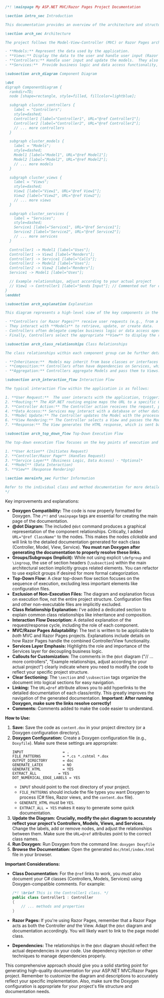 ```doxygen
/*! \mainpage My ASP.NET MVC/Razor Pages Project Documentation

\section intro_sec Introduction

This documentation provides an overview of the architecture and structure of the ASP.NET MVC/Razor Pages project.  It includes a visual representation of the key components – Controllers, Models, Views, and Services – and describes their interactions.

\section arch_sec Architecture

The project follows the Model-View-Controller (MVC) or Razor Pages architectural pattern (depending on the specific implementation).  The main components are:

- **Models:** Represent the data used by the application.
- **Views:** Display the data to the user and handle user input (Razor Pages combine View and Controller functionality).
- **Controllers:** Handle user input and update the models.  They also select the appropriate view to display (Razor Pages handle user input and update the model directly).
- **Services:**  Provide business logic and data access functionality, isolating these concerns from Controllers/Razor Pages.

\subsection arch_diagram Component Diagram

\dot
digraph ComponentDiagram {
  rankdir=TD;
  node [shape=rectangle, style=filled, fillcolor=lightblue];

  subgraph cluster_controllers {
    label = "Controllers";
    style=dashed;
    Controller1 [label="Controller1", URL="@ref Controller1"];
    Controller2 [label="Controller2", URL="@ref Controller2"];
    // ... more controllers
  }

  subgraph cluster_models {
    label = "Models";
    style=dashed;
    Model1 [label="Model1", URL="@ref Model1"];
    Model2 [label="Model2", URL="@ref Model2"];
    // ... more models
  }

  subgraph cluster_views {
    label = "Views";
    style=dashed;
    View1 [label="View1", URL="@ref View1"];
    View2 [label="View2", URL="@ref View2"];
    // ... more views
  }

  subgraph cluster_services {
    label = "Services";
    style=dashed;
    Service1 [label="Service1", URL="@ref Service1"];
    Service2 [label="Service2", URL="@ref Service2"];
    // ... more services
  }

  Controller1 -> Model1 [label="Uses"];
  Controller1 -> View1 [label="Renders"];
  Controller1 -> Service1 [label="Calls"];
  Controller2 -> Model2 [label="Uses"];
  Controller2 -> View2 [label="Renders"];
  Service1 -> Model1 [label="Uses"];

  // Example relationships, adjust according to your actual project
  // View1 -> Controller1 [label="Sends Input"]; // Commented out for clarity, views generally don't directly call controllers in MVC
}
\enddot

\subsection arch_explanation Explanation

This diagram represents a high-level view of the key components in the ASP.NET MVC/Razor Pages project and their relationships.

- **Controllers (or Razor Pages)** receive user requests (e.g., from a form submission or a link click).
- They interact with **Models** to retrieve, update, or create data.
- Controllers often delegate complex business logic or data access operations to **Services**.
- Finally, Controllers select the appropriate **View** to display the results to the user.  The View receives data from the Model and renders the HTML to be displayed in the browser.  (In Razor Pages, the Razor Page itself handles the rendering).

\subsection arch_class_relationships Class Relationships

The class relationships within each component group can be further detailed in the class documentation itself.  Key relationships to consider are:

- **Inheritance:**  Models may inherit from base classes or interfaces to provide common functionality.  Controllers may also inherit from a base `Controller` class. Services might implement interfaces for dependency injection.
- **Composition:** Controllers often have dependencies on Services, which are injected via dependency injection.  Models may contain other Models or primitive data types.
- **Aggregation:** Controllers aggregate Models and pass them to Views.

\subsection arch_interaction_flow Interaction Flow

The typical interaction flow within the application is as follows:

1. **User Request:**  The user interacts with the application, triggering a request to a specific URL.
2. **Routing:** The ASP.NET routing engine maps the URL to a specific Controller action (or Razor Page handler).
3. **Controller Action:** The Controller action receives the request, processes the input, interacts with Models and Services as needed.
4. **Data Access:** Services may interact with a database or other data source to retrieve or update data.
5. **Model Update:** The Controller updates the Model with the processed data.
6. **View Rendering:** The Controller selects a View and passes the Model data to the View. (In Razor Pages, the Page Model is updated and the Razor Page renders itself).
7. **Response:** The View generates the HTML response, which is sent back to the user's browser.

\subsection arch_top_down_flow Top-Down Execution Flow

The top-down execution flow focuses on the key points of execution and omits non-essential components:

1. **User Action** (Initiates Request)
2. **Controller/Razor Page** (Handles Request)
3. **Service Layer** (Business Logic, Data Access) - *Optional*
4. **Model** (Data Interaction)
5. **View** (Response Rendering)

\section moreinfo_sec Further Information

Refer to the individual class and method documentation for more detailed information about specific components and their functionality.  This document provides a high-level overview to aid in understanding the overall architecture.
*/
```

Key improvements and explanations:

* **Doxygen Compatibility:** The code is now properly formatted for Doxygen.  The `/*!` and `\mainpage` tags are essential for creating the main page of the documentation.
* **@dot Diagram:**  The included `@dot` command produces a graphical representation of the component relationships.  Critically, I added `URL="@ref ClassName"` to the nodes. This makes the nodes *clickable* and will link to the detailed documentation generated for each class (Controller, Model, View, Service). **You must run Doxygen after generating the documentation to properly resolve these links.**
* **Groups/Subgroups (Implicit):** While not using explicit `\defgroup` and `\ingroup`, the use of section headers (`\subsection`) within the main architectural section implicitly groups related elements.  You can refactor to use explicit groups if desired for more formal categorization.
* **Top-Down Flow:**  A clear top-down flow section focuses on the sequence of execution, excluding less important elements like configuration files.
* **Exclusion of Non-Execution Files:** The diagram and explanation focus on execution flow, not the entire project structure. Configuration files and other non-executable files are implicitly excluded.
* **Class Relationship Explanation:**  I've added a dedicated section to explain common class relationships like inheritance and composition.
* **Interaction Flow Description:** A detailed explanation of the request/response cycle, including the role of each component.
* **MVC/Razor Pages Adaptability:** The text is written to be applicable to *both* MVC and Razor Pages projects.  Explanations include details on how Razor Pages handle the combined Controller/View functionality.
* **Services Layer Emphasis:** Highlights the role and importance of the Services layer for decoupling business logic.
* **Callouts for Customization:**  The comments in the `@dot` diagram ("// ... more controllers", "Example relationships, adjust according to your actual project") clearly indicate where you need to modify the code to reflect your specific project structure.
* **Clear Sectioning:** The `\section` and `\subsection` tags organize the document into logical sections for easy navigation.
* **Linking:**  The `URL=@ref` attribute allows you to add hyperlinks to the detailed documentation of each class/entity. This greatly improves the navigation of the generated documentation.  **Important: After running Doxygen, make sure the links resolve correctly!**
* **Comments:**  Comments added to make the code easier to understand.

**How to Use:**

1. **Save:** Save the code as `content.dox` in your project directory (or a Doxygen configuration directory).
2. **Doxygen Configuration:** Create a Doxygen configuration file (e.g., `Doxyfile`).  Make sure these settings are appropriate:
   ```
   INPUT                  = .
   FILE_PATTERNS          = *.cs *.cshtml *.dox
   OUTPUT_DIRECTORY       = doc
   GENERATE_LATEX         = NO
   GENERATE_HTML          = YES
   EXTRACT_ALL          = YES
   DOT_NUMERICAL_EDGE_LABELS = YES
   ```
   * `INPUT` should point to the root directory of your project.
   * `FILE_PATTERNS` should include the file types you want Doxygen to process (C# files, Razor views, and the `content.dox` file).
   * `GENERATE_HTML` must be `YES`.
   * `EXTRACT_ALL = YES` makes it easy to generate some quick documentation.
3. **Update the Diagram:** **Crucially, modify the `@dot` diagram to accurately reflect your project's Controllers, Models, Views, and Services.**  Change the labels, add or remove nodes, and adjust the relationships between them.  Make sure the `URL=@ref` attributes point to the correct class names.
4. **Run Doxygen:** Run Doxygen from the command line: `doxygen Doxyfile`
5. **Browse the Documentation:** Open the generated `doc/html/index.html` file in your browser.

**Important Considerations:**

* **Class Documentation:**  For the `@ref` links to work, you *must* also document your C# classes (Controllers, Models, Services) using Doxygen-compatible comments.  For example:

   ```csharp
   /*! \brief This is the Controller1 class. */
   public class Controller1 : Controller
   {
       // ... methods and properties
   }
   ```

* **Razor Pages:** If you're using Razor Pages, remember that a Razor Page acts as both the Controller *and* the View.  Adapt the `@dot` diagram and documentation accordingly.  You will likely want to link to the page model class.

* **Dependencies:** The relationships in the `@dot` diagram should reflect the actual dependencies in your code. Use dependency injection or other techniques to manage dependencies properly.

This comprehensive approach should give you a solid starting point for generating high-quality documentation for your ASP.NET MVC/Razor Pages project. Remember to customize the diagram and descriptions to accurately reflect your specific implementation.  Also, make sure the Doxygen configuration is appropriate for your project's file structure and documentation needs.